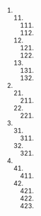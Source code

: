 1. <!--title={Parsing the File}-->
   
   11. <!--title={Parsing the File:Finding the Relationships}-->
       111. <!--title={Parsing the File:Finding the Relationships Explained Part 1}-->
       112. <!--title={Parsing the File:Finding the Relationships Explained Part 2}-->
   12. <!--title={Parsing the File:Coding the Relationships}-->
       121. <!--title={Parsing the File:Coding the Relationships Part 1}-->
       122. <!--title={Parsing the File:Coding the Relationships Part 2}-->
   13. <!--title={Parsing the File:Reading File Names}-->
       131. <!--title={Parsing the File: Matching Storing the Name Explained}-->
       132. <!--title={Writing a Main Function}-->
   
2. <!--title={Initializing the Graph}-->

   21. <!--title={Initializing the Graph: Adding the Edges}-->
       211. <!--title={Initializing the Graph: Adding the Edges Explained}-->
   22. <!--title={Initializing the Graph: Adding the Values}-->
       221. <!--title={Initializing the Graph: Adding the Values Explained}-->

3. <!--title={Drawing the Graph}-->

   31. <!--title={Getting the "pos"}-->
       311. <!--title={Getting the "pos" explained}-->
   32. <!--title={Displaying the graph}-->
       321. <!--title={Displaying the graph explained}-->

4. <!---title{print_ordered_file_structure() Function}--->

   41. <!---title{print_ordered_file_structure() Function Part 1}---> 
       411. <!---title{print_ordered_file_structure() Function Part 1 Explained}--->
   42. <!---title{print_ordered_file_structure() Function Part 2}--->
       421. <!---title{print_ordered_file_structure() Function Part 2 Explained}--->
       422. <!---title{print_ordered_file_structure() Function Part 2 Explained}--->
       423. <!---title{Using print_ordered_file_structure() in main()}--->

   